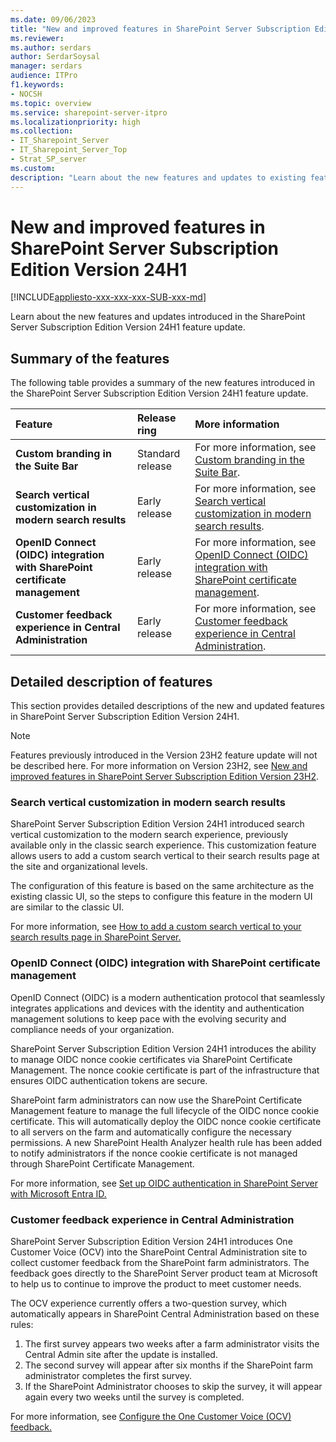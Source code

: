```yaml
---
ms.date: 09/06/2023
title: "New and improved features in SharePoint Server Subscription Edition Version 24H1"
ms.reviewer: 
ms.author: serdars
author: SerdarSoysal
manager: serdars
audience: ITPro
f1.keywords:
- NOCSH
ms.topic: overview
ms.service: sharepoint-server-itpro
ms.localizationpriority: high
ms.collection:
- IT_Sharepoint_Server
- IT_Sharepoint_Server_Top
- Strat_SP_server
ms.custom: 
description: "Learn about the new features and updates to existing features in SharePoint Server Subscription Edition Version 24H1."
---
```


# New and improved features in SharePoint Server Subscription Edition Version 24H1

[!INCLUDE[appliesto-xxx-xxx-xxx-SUB-xxx-md](../includes/appliesto-xxx-xxx-xxx-SUB-xxx-md.md)]

Learn about the new features and updates introduced in the SharePoint Server Subscription Edition Version 24H1 feature update.

## Summary of the features

The following table provides a summary of the new features introduced in the SharePoint Server Subscription Edition Version 24H1 feature update.

|**Feature**|**Release ring**|**More information**|
|:-----|:-----|:-----|
|  **Custom branding in the Suite Bar**  |  Standard release   |  For more information, see [Custom branding in the Suite Bar](new-and-improved-features-in-sharepoint-server-subscription-edition-23h2-release.md#custom-branding-in-the-suite-bar). |
|  **Search vertical customization in modern search results**  | Early release  | For more information, see [Search vertical customization in modern search results](#search-vertical-customization-in-modern-search-results). |
|  **OpenID Connect (OIDC) integration with SharePoint certificate management**  | Early release  | For more information, see [OpenID Connect (OIDC) integration with SharePoint certificate management](#openid-connect-oidc-integration-with-sharepoint-certificate-management). |
| **Customer feedback experience in Central Administration**   |Early release   |For more information, see [Customer feedback experience in Central Administration](#customer-feedback-experience-in-central-administration).  |

## Detailed description of features

This section provides detailed descriptions of the new and updated features in SharePoint Server Subscription Edition Version 24H1.

> [!NOTE]
> Features previously introduced in the Version 23H2 feature update will not be described here. For more information on Version 23H2, see [New and improved features in SharePoint Server Subscription Edition Version 23H2](new-and-improved-features-in-sharepoint-server-subscription-edition-23h2-release.md). 

### Search vertical customization in modern search results

SharePoint Server Subscription Edition Version 24H1 introduced search vertical customization to the modern search experience, previously available only in the classic search experience. This  customization feature allows users to add a custom search vertical to their search results page at the site and organizational levels.

The configuration of this feature is based on the same architecture as the existing classic UI, so the steps to configure this feature in the modern UI are similar to the classic UI.

For more information, see [How to add a custom search vertical to your search results page in SharePoint Server.](../search/how-to-add-a-custom-search-vertical-to-your-search-results-page.md)

### OpenID Connect (OIDC) integration with SharePoint certificate management

OpenID Connect (OIDC) is a modern authentication protocol that seamlessly integrates applications and devices with the identity and authentication management solutions to keep pace with the evolving security and compliance needs of your organization. 

SharePoint Server Subscription Edition Version 24H1 introduces the ability to manage OIDC nonce cookie certificates via SharePoint Certificate Management. The nonce cookie certificate is part of the infrastructure that ensures OIDC authentication tokens are secure.

SharePoint farm administrators can now use the SharePoint Certificate Management feature to manage the full lifecycle of the OIDC nonce cookie certificate. This will automatically deploy the OIDC nonce cookie certificate to all servers on the farm and automatically configure the necessary permissions. A new SharePoint Health Analyzer health rule has been added to notify administrators if the nonce cookie certificate is not managed through SharePoint Certificate Management.

For more information, see [Set up OIDC authentication in SharePoint Server with Microsoft Entra ID.](../security-for-sharepoint-server/set-up-oidc-auth-in-sharepoint-server-with-msaad.md)

### Customer feedback experience in Central Administration

SharePoint Server Subscription Edition Version 24H1 introduces One Customer Voice (OCV) into the SharePoint Central Administration site to collect customer feedback from the SharePoint farm administrators. The feedback goes directly to the SharePoint Server product team at Microsoft to help us to continue to improve the product to meet customer needs.

The OCV experience currently offers a two-question survey, which automatically appears in SharePoint Central Administration based on these rules:

1. The first survey appears two weeks after a farm administrator visits the Central Admin site after the update is installed.
1. The second survey will appear after six months if the SharePoint farm administrator completes the first survey.
1. If the SharePoint Administrator chooses to skip the survey, it will appear again every two weeks until the survey is completed.

For more information, see [Configure the One Customer Voice (OCV) feedback.](../administration/configure-ocv.md)